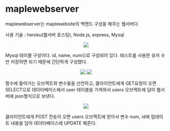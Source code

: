 # maplewebserver

maplewebserver는 maplewebsite의 백엔드 구성을 해주는 웹서버다.

사용 기술 : heroku(웹서버 호스팅), Node.js, express, Mysql

<p align="center">
<img src="https://user-images.githubusercontent.com/67909892/109591988-dc171600-7b51-11eb-8f5a-1acda7aa51d0.png" > </p>

Mysql 테이블 구성이다. id, name, num으로 구성되어 있다. 테스트를 사용한 유저 수만 저장하면 되기 때문에 간단하게 구성했다.


<p align="center">
<img src="https://user-images.githubusercontent.com/67909892/109592213-3e701680-7b52-11eb-8a65-76cb56ed612d.png" > <img src="https://user-images.githubusercontent.com/67909892/109592232-43cd6100-7b52-11eb-8ca9-848af0a10372.png" > </p>

함수에 들어가는 오브젝트와 변수들을 선언하고, 클라이언트에게 GET요청이 오면 SELECT으로 데이터베이스에서 user 테이블을 가져와서 users 오브젝트에 담아 웹서버에 json형식으로 보낸다.



<p align="center">
<img src="https://user-images.githubusercontent.com/67909892/109592511-b8080480-7b52-11eb-9530-71c8f85d7557.png" >  </p>

클라이언트에게 POST 전송이 오면 users 오브젝트에 받아서 변수 num, id에 업데이트 내용을 담아 데이터베이스에 UPDATE 해준다.
